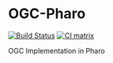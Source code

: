 # OGC-Pharo

[![Build Status](https://travis-ci.org/pharo-GIS/OGC-Pharo.svg?branch=master)](https://travis-ci.org/pharo-GIS/OGC-Pharo)
[![CI matrix](https://github.com/LaurineDargaud/OGC-Pharo/actions/workflows/test.yml/badge.svg)](https://github.com/LaurineDargaud/OGC-Pharo/actions/workflows/test.yml)


OGC Implementation in Pharo 